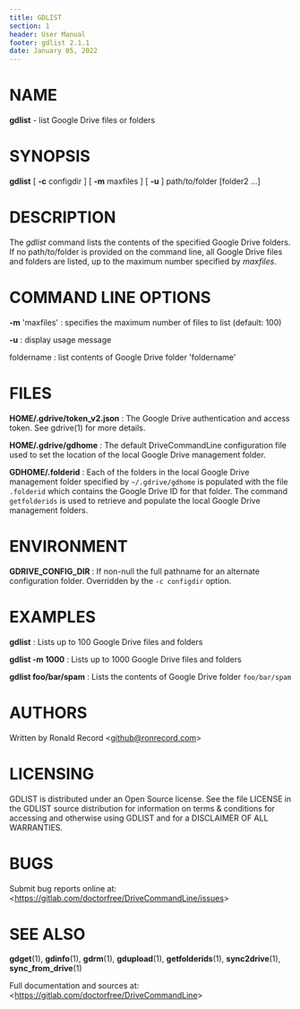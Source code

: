 ```yaml
---
title: GDLIST
section: 1
header: User Manual
footer: gdlist 2.1.1
date: January 05, 2022
---
```

# NAME
**gdlist** - list Google Drive files or folders

# SYNOPSIS
**gdlist** [ **-c** configdir ] [ **-m** maxfiles ] [ **-u** ] path/to/folder [folder2 ...]

# DESCRIPTION
The *gdlist* command lists the contents of the specified Google Drive folders.
If no path/to/folder is provided on the command line, all Google Drive files
and folders are listed, up to the maximum number specified by *maxfiles*.

# COMMAND LINE OPTIONS
**-m** 'maxfiles'
: specifies the maximum number of files to list (default: 100)

**-u**
: display usage message

foldername
: list contents of Google Drive folder 'foldername'

# FILES
**HOME/.gdrive/token_v2.json**
: The Google Drive authentication and access token. See gdrive(1) for more details.

**HOME/.gdrive/gdhome**
: The default DriveCommandLine configuration file used to set the location of
the local Google Drive management folder.

**GDHOME/.folderid**
: Each of the folders in the local Google Drive management folder specified by
`~/.gdrive/gdhome` is populated with the file `.folderid` which contains the
Google Drive ID for that folder. The command `getfolderids` is used to retrieve
and populate the local Google Drive management folders.

# ENVIRONMENT
**GDRIVE_CONFIG_DIR**
: If non-null the full pathname for an alternate configuration folder.
Overridden by the `-c configdir` option.

# EXAMPLES
**gdlist**
: Lists up to 100 Google Drive files and folders

**gdlist -m 1000**
: Lists up to 1000 Google Drive files and folders

**gdlist foo/bar/spam**
: Lists the contents of Google Drive folder `foo/bar/spam`

# AUTHORS
Written by Ronald Record &lt;github@ronrecord.com&gt;

# LICENSING
GDLIST is distributed under an Open Source license.
See the file LICENSE in the GDLIST source distribution
for information on terms &amp; conditions for accessing and
otherwise using GDLIST and for a DISCLAIMER OF ALL WARRANTIES.

# BUGS
Submit bug reports online at: &lt;https://gitlab.com/doctorfree/DriveCommandLine/issues&gt;

# SEE ALSO
**gdget**(1), **gdinfo**(1), **gdrm**(1), **gdupload**(1), **getfolderids**(1), **sync2drive**(1), **sync_from_drive**(1)

Full documentation and sources at: &lt;https://gitlab.com/doctorfree/DriveCommandLine&gt;

